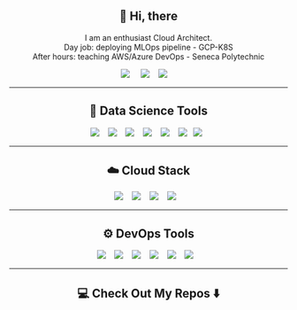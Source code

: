 <!--
**atoosanasiri-seneca/atoosanasiri-seneca** is a ✨ _special_ ✨ repository because its `README.md` appears on your GitHub profile.
--->  

<h2 align="center"> 👋 Hi, there </h2>
  <p align="center">I am an enthusiast Cloud Architect.<br>Day job: deploying MLOps pipeline - GCP-K8S<br>After hours: teaching AWS/Azure DevOps - Seneca Polytechnic 
  <p align="center">
  <!-- display the social media buttons in your README -->
  <p align='center'>
    <a href="https://www.linkedin.com/in/atoosanasiri/"><img src="https://img.shields.io/badge/linkedin-%230077B5.svg?&style=for-the-badge&logo=linkedin&logoColor=white" target="_blank" rel="noopener noreferrer"/></a>&nbsp;&nbsp;&nbsp;&nbsp;
    <a href="https://medium.com/@atoosansasiri"><img src="https://img.shields.io/badge/Medium%20-%231572B6.svg?&style=for-the-badge&logo=medium&logoColor=white" target="_blank" rel="noopener noreferrer" /></a>&nbsp;&nbsp;&nbsp;
    <a href="https://twitter.com/atoosanasiri"><img src="https://img.shields.io/badge/twitter-%231DA1F2.svg?&style=for-the-badge&logo=twitter&logoColor=white" target="_blank" rel="noopener noreferrer" /></a>&nbsp;&nbsp;&nbsp;&nbsp;
  </p>
<!-- To Link your profile to the media buttons -->  
<hr>

<h2 align="center"> 🔭 Data Science Tools </h2>
<p align="center">
  <img src="https://img.shields.io/badge/Python-3776AB?logo=python&logoColor=fff&style=for-the-badge" />&nbsp;&nbsp;&nbsp;
  <img src="https://img.shields.io/badge/TensorFlow-FF6F00?logo=tensorflow&logoColor=fff&style=for-the-badge" />&nbsp;&nbsp;&nbsp;
  <img src="https://img.shields.io/badge/Streamlit-FF4B4B?logo=streamlit&logoColor=fff&style=for-the-badge" />&nbsp;&nbsp;&nbsp;
  <img src="https://img.shields.io/badge/PyTorch-EE4C2C?logo=pytorch&logoColor=fff&style=for-the-badge" />&nbsp;&nbsp;&nbsp;
  <img src="https://img.shields.io/badge/-script-276DC3.svg?style=for-the-badge&logo=R  " />&nbsp;&nbsp;&nbsp;
  <img src="https://img.shields.io/badge/Keras-FF0000?style=for-the-badge&logo=keras&logoColor=white" />&nbsp;&nbsp;
  <img src="https://img.shields.io/badge/Flask-000000?style=for-the-badge&logo=flask&logoColor=white" />&nbsp;&nbsp;  
</p>

<hr>

<h2 align="center"> ☁️ Cloud Stack </h2>
<p align="center">
  <img src="https://img.shields.io/badge/azure-%230072C6.svg?style=for-the-badge&logo=microsoftazure&logoColor=white" />&nbsp;&nbsp;&nbsp;
  <img src="https://img.shields.io/badge/AWS-%23FF9900.svg?style=for-the-badge&logo=amazon-aws&logoColor=white" />&nbsp;&nbsp;&nbsp;
  <img src="https://img.shields.io/badge/GoogleCloud-%234285F4.svg?style=for-the-badge&logo=google-cloud&logoColor=white" />&nbsp;&nbsp;&nbsp;
  <img src="https://img.shields.io/badge/Openstack-%23f01742.svg?style=for-the-badge&logo=openstack&logoColor=white" />&nbsp;&nbsp;&nbsp;
</p>

<hr>

<h2 align="center"> ⚙️ DevOps Tools </h2>
<p align="center">
  <img src="https://img.shields.io/badge/docker-%230db7ed.svg?style=for-the-badge&logo=docker&logoColor=white" />&nbsp;&nbsp;&nbsp;
  <img src="https://img.shields.io/badge/kubernetes-%23326ce5.svg?style=for-the-badge&logo=kubernetes&logoColor=white" />&nbsp;&nbsp;&nbsp;
  <img src="https://img.shields.io/badge/ansible-%231A1918.svg?style=for-the-badge&logo=ansible&logoColor=white" />&nbsp;&nbsp;&nbsp;
  <img src="https://img.shields.io/badge/nginx-%23009639.svg?style=for-the-badge&logo=nginx&logoColor=white" />&nbsp;&nbsp;&nbsp;
  <img src="https://img.shields.io/badge/jenkins-%232C5263.svg?style=for-the-badge&logo=jenkins&logoColor=white" />&nbsp;&nbsp;&nbsp;
  <img src="https://img.shields.io/badge/Apache%20Airflow-017CEE?style=for-the-badge&logo=Apache%20Airflow&logoColor=white" />&nbsp;&nbsp;&nbsp;
</p>

<hr>

<h2  align="center">💻 Check Out My Repos ⬇️ </h2>
